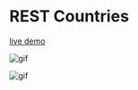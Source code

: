 # REST Countries

[live demo](https://rest-countries.hellohuigong.com/)

![gif](https://media.giphy.com/media/MihhbvaH2OjiaAlGBt/giphy.gif)

![gif](https://media.giphy.com/media/wXeOgow8hnoX0DIxgQ/giphy.gif)
